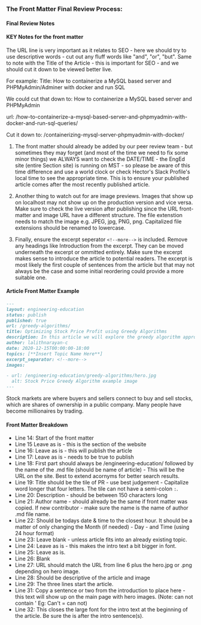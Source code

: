 ### The Front Matter Final Review Process:

#### Final Review Notes

#### KEY Notes for the front matter
The URL line is very important as it relates to SEO - here we should try to use descriptive words - cut out any fluff words like "and", "or", "but". 
Same to note with the Title of the Article - this is important for SEO - and we should cut it down to be viewed better live.

For example: 
Title: How to containerize a MySQL based server and PHPMyAdmin/Adminer with docker and run SQL 

We could cut that down to: How to containerize a MySQL based server and PHPMyAdmin

url: /how-to-containerize-a-mysql-based-server-and-phpmyadmin-with-docker-and-run-sql-queries/

Cut it down to: /containerizing-mysql-server-phpmyadmin-with-docker/

1. The front matter should already be added by our peer review team - but sometimes they may forget (and most of the time we need to fix some minor things) we ALWAYS want to check the DATE/TIME - the EngEd site (entire Section site) is running on MST - so please be aware of this time difference and use a world clock or check Hector's Slack Profile's local time to see the appropriate time. This is to ensure your published article comes after the most recently published article.

2. Another thing to watch out for are image previews. Images that show up on localhost may not show up on the production version and vice versa. Make sure to check the live version after publishing since the URL front-matter and image URL have a different structure. The file extenstion needs to match the image e.g. JPEG, jpg, PNG, png. Capitalized file extensions should be renamed to lowercase.

3. Finally, ensure the excerpt seperator `<!--more-->` is included. Remove any headings like Introduction from the excerpt. They can be moved underneath the excerpt or ommitted entirely. Make sure the excerpt makes sense to introduce the article to potential readers. The excerpt is most likely the first couple of sentences from the article but that may not always be the case and some initial reordering could provide a more suitable one.

#### Article Front Matter Example

```md
---
layout: engineering-education
status: publish
published: true
url: /greedy-algorithms/
title: Optimizing Stock Price Profit using Greedy Algorithms
description: In this article we will explore the greedy algorithm approach to obtain the maximum profit given a list of indices when optimizing a stock price profit program.
author: lalithnarayan-c
date: 2020-12-15T00:00:00-18:00
topics: [**Insert Topic Name Here**]
excerpt_separator: <!--more-->
images:

- url: /engineering-education/greedy-algorithms/hero.jpg
  alt: Stock Price Greedy Algorithm example image
---
```
Stock markets are where buyers and sellers connect to buy and sell stocks, which are shares of ownership in a public company. Many people have become millionaires by trading.
<!--more-->

#### Front Matter Breakdown

- Line 14: Start of the front matter
- Line 15  Leave as is - this is the section of the website
- Line 16: Leave as is - this will publish the article
- Line 17: Leave as is - needs to be true to publish
- Line 18: First part should always be /engineering-education/ followed by the name of the .md file (should be name of article) - This will be the URL on the site. Best to extend acornyms for better search results.
- Line 19: Title should be the tile of PR - use best judgement - Capitalize word longer that four letters. The tile can not have a semi-colon `:`.
- Line 20: Description - should be between 150 characters long
- Line 21: Author name - should already be the same if front matter was copied. If new contributor - make sure the name is the name of author .md file name.
- Line 22: Should be todays date & time to the closest hour. It should be a matter of only changing the Month (if needed) - Day - and Time (using 24 hour format)
- Line 23: Leave blank - unless article fits into an already existing topic.
- Line 24: Leave as is - this makes the intro text a bit bigger in font.
- Line 25: Leave as is.
- Line 26: Blank
- Line 27: URL should match the URL from line 6 plus the hero.jpg or .png depending on hero image.
- Line 28: Should be descriptive of the article and image
- Line 29: The three lines start the article.
- Line 31: Copy a sentence or two from the introduction to place here - this text will show up on the main page with hero images. (Note: can not contain ' Eg: Can't = can not)
- Line 32: This closes the large font for the intro text at the beginning of the article. Be sure the <!--more--> is after the intro sentence(s).
